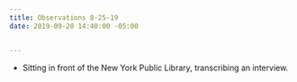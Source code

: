 ```yaml
---
title: Observations 8-25-19
date: 2019-09-20 14:40:00 -05:00


---
```


- Sitting in front of the New York Public Library, transcribing an interview.